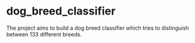 # dog_breed_classifier
The project aims to build a dog breed classifier which tries to distinguish between 133 different breeds.
